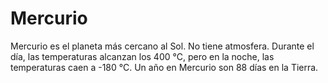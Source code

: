 # Mercurio

Mercurio es el planeta más cercano al Sol. No tiene atmosfera. Durante el día,
las temperaturas alcanzan los 400 °C, pero en la noche, las temperaturas caen a
-180 °C. Un año en Mercurio son 88 días en la Tierra.
